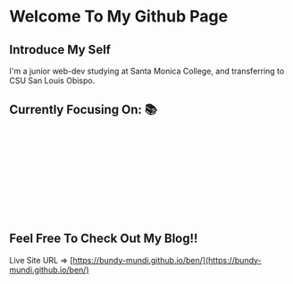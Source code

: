 # Welcome To My Github Page
## Introduce My Self
I'm a junior web-dev studying at Santa Monica College, and transferring to CSU San Louis Obispo.

## Currently Focusing On: 📚
<svg src="https://drive.google.com/file/d/1xtGEW6srMFobl6mdhiCWwwzxTUcEyBuU/view"></svg>
## Feel Free To Check Out My Blog!!
Live Site URL => [https://bundy-mundi.github.io/ben/](https://bundy-mundi.github.io/ben/)
